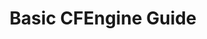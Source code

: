 ---
layout: default
title: Basic CFEngine Guide
categories: [How to Guides, Basic CFEngine Guide]
published: true
sorting: 10
alias: how-to-guides-basic-cfengine.html
---